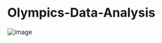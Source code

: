 # Olympics-Data-Analysis
![image](https://www.nicepng.com/png/detail/177-1776002_olympic-logo-with-sports-summer-olympic-games.png)
